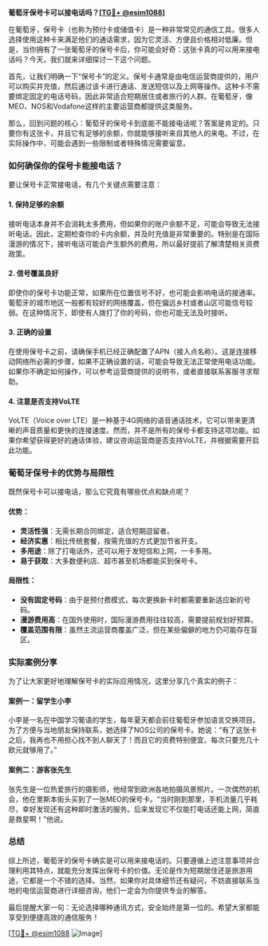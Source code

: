 **葡萄牙保号卡可以接电话吗？[[TG💪+ @esim1088](https://t.me/s/esim1088)]**

在葡萄牙，保号卡（也称为预付卡或储值卡）是一种非常常见的通信工具。很多人选择使用这种卡来满足他们的通话需求，因为它灵活、方便且价格相对低廉。但是，当你拥有了一张葡萄牙的保号卡后，你可能会好奇：这张卡真的可以用来接电话吗？今天，我们就来详细探讨一下这个问题。

首先，让我们明确一下“保号卡”的定义。保号卡通常是由电信运营商提供的，用户可以购买并充值，然后通过该卡进行通话、发送短信以及上网等操作。这种卡不需要绑定固定的电话号码，因此非常适合短期居住或者旅行的人群。在葡萄牙，像MEO、NOS和Vodafone这样的主要运营商都提供这类服务。

那么，回到问题的核心：葡萄牙的保号卡到底能不能接电话呢？答案是肯定的。只要你有这张卡，并且它有足够的余额，你就能够接听来自其他人的来电。不过，在实际操作中，可能会遇到一些限制或者特殊情况需要留意。

### 如何确保你的保号卡能接电话？

要让保号卡正常接电话，有几个关键点需要注意：

#### 1. **保持足够的余额**
   接听电话本身并不会消耗太多费用，但如果你的账户余额不足，可能会导致无法接听电话。因此，定期检查你的卡内余额，并及时充值是非常重要的。特别是在国际漫游的情况下，接听电话可能会产生额外的费用，所以最好提前了解清楚相关资费政策。

#### 2. **信号覆盖良好**
   即使你的保号卡功能正常，如果所在位置信号不好，也可能会影响电话的接通率。葡萄牙的城市地区一般都有较好的网络覆盖，但在偏远乡村或者山区可能信号较弱。在这种情况下，即使有人拨打了你的号码，你也可能无法及时接听。

#### 3. **正确的设置**
   在使用保号卡之前，请确保手机已经正确配置了APN（接入点名称）。这是连接移动网络所必需的步骤，如果不正确设置的话，可能会导致无法正常使用电话功能。如果你不确定如何操作，可以参考运营商提供的说明书，或者直接联系客服寻求帮助。

#### 4. **注意是否支持VoLTE**
   VoLTE（Voice over LTE）是一种基于4G网络的语音通话技术，它可以带来更清晰的声音质量和更快的连接速度。然而，并不是所有的保号卡都支持这项功能。如果你希望获得更好的通话体验，建议咨询运营商是否支持VoLTE，并根据需要开启此功能。

### 葡萄牙保号卡的优势与局限性

既然保号卡可以接电话，那么它究竟有哪些优点和缺点呢？

#### 优势：
- **灵活性强**：无需长期合同绑定，适合短期逗留者。
- **经济实惠**：相比传统套餐，按需充值的方式更加节省开支。
- **多用途**：除了打电话外，还可以用于发短信和上网，一卡多用。
- **易于获取**：大多数便利店、超市甚至机场都能买到保号卡。

#### 局限性：
- **没有固定号码**：由于是预付费模式，每次更换新卡时都需要重新适应新的号码。
- **漫游费用高**：在国外使用时，国际漫游费用往往较高，需要提前规划好预算。
- **覆盖范围有限**：虽然主流运营商覆盖广泛，但在某些偏僻的地方仍可能存在盲区。

### 实际案例分享

为了让大家更好地理解保号卡的实际应用情况，这里分享几个真实的例子：

#### 案例一：留学生小李
小李是一名在中国学习葡语的学生，每年夏天都会前往葡萄牙参加语言交换项目。为了方便与当地朋友保持联系，她选择了NOS公司的保号卡。她说：“有了这张卡之后，我再也不用担心找不到人聊天了！而且它的资费特别便宜，每次只要充几十欧元就够用了。”

#### 案例二：游客张先生
张先生是一位热爱旅行的摄影师，他经常到欧洲各地拍摄风景照片。一次偶然的机会，他在里斯本街头买到了一张MEO的保号卡。“当时刚到那里，手机流量几乎耗尽，幸好发现还有这种即时激活的服务。后来发现它不仅能打电话还能上网，简直是救星啊！”他说。

### 总结

综上所述，葡萄牙的保号卡确实是可以用来接电话的。只要遵循上述注意事项并合理利用其特点，就能充分发挥出保号卡的价值。无论是作为短期居住还是旅游用途，它都是一个不错的选择。当然，如果你对具体细节还有疑问，不妨直接联系当地的电信运营商进行详细咨询，他们一定会为你提供专业的解答。

最后提醒大家一句：无论选择哪种通讯方式，安全始终是第一位的。希望大家都能享受到便捷高效的通信服务！

[[TG💪+ @esim1088](https://t.me/s/esim1088) ![Image](https://i.postimg.cc/4NQfJmqS/Snipaste-2025-05-13-00-14-12.png)]